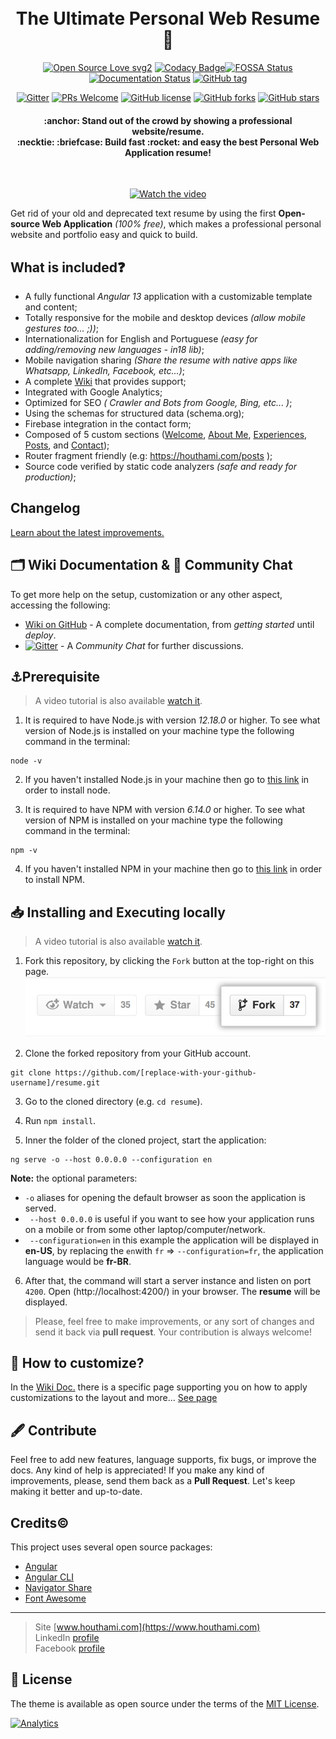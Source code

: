 <h1 align="center">
  <br>
  The Ultimate Personal Web Resume📃
  <br>
</h1>

<div align="center">
  
[![Open Source Love svg2](https://badges.frapsoft.com/os/v2/open-source.svg?v=103)](https://GitHub.com/houthami/resume/stargazers/) [![Codacy Badge](https://app.codacy.com/project/badge/Grade/6f04e1e3103a4af58e5398e23106bb93)](https://www.codacy.com/manual/houthami/resume?utm_source=github.com&amp;utm_medium=referral&amp;utm_content=houthami/resume&amp;utm_campaign=Badge_Grade)[![FOSSA Status](https://app.fossa.com/api/projects/git%2Bgithub.com%2Fhouthami%2Fresume.svg?type=shield)](https://app.fossa.com/projects/git%2Bgithub.com%2Fhouthami%2Fresume?ref=badge_shield) [![Documentation Status](https://readthedocs.org/projects/ansicolortags/badge/?version=latest)](https://github.com/houthami/resume/wiki) [![GitHub tag](https://img.shields.io/github/tag/houthami/resume.svg)](https://github.com/houthami/resume/tags/)

 [![Gitter](https://badges.gitter.im/resume/community.svg)](https://gitter.im/resume/community?utm_source=badge&utm_medium=badge&utm_campaign=pr-badge) [![PRs Welcome](https://img.shields.io/badge/PRs-welcome-brightgreen.svg?style=flat-square)](http://makeapullrequest.com) [![GitHub license](https://img.shields.io/github/license/Naereen/StrapDown.js.svg)](https://opensource.org/licenses/MIT) [![GitHub forks](https://img.shields.io/github/forks/houthami/resume.svg?style=social&label=Fork&maxAge=259100)](https://GitHub.com/houthami/resume/network/) [![GitHub stars](https://img.shields.io/github/stars/houthami/resume.svg?style=social&label=Star&maxAge=259100)](https://GitHub.com/houthami/resume/stargazers/)

</div>

<h4 align="center">
:anchor: Stand out of the crowd by showing a professional website/resume.
  <br>:necktie: :briefcase: Build fast :rocket: and easy the best Personal Web Application resume!
</h4>

<div align="center">
<br>

[![Watch the video](/markdown/LiveResumehouthami-v7.1.gif)](https://houthami.com/?source=github)

</div>

Get rid of your old and deprecated text resume by using the first **Open-source Web Application** _(100% free)_, which makes a professional personal website and portfolio easy and quick to build.

## What is included❓

* A fully functional _Angular 13_ application with a customizable template and content;
* Totally responsive for the mobile and desktop devices _(allow mobile gestures too... ;))_;
* Internationalization for English and Portuguese _(easy for adding/removing new languages - in18 lib)_;
* Mobile navigation sharing _(Share the resume with native apps like Whatsapp, LinkedIn, Facebook, etc...)_;
* A complete [Wiki](https://github.com/houthami/resume/wiki) that provides support;
* Integrated with Google Analytics;
* Optimized for SEO  _( Crawler and Bots from Google, Bing, etc... )_;
* Using the schemas for structured data (schema.org);
* Firebase integration in the contact form;
* Composed of 5 custom sections ([Welcome](https://houthami.com/), [About Me](https://houthami.com/about), [Experiences](https://houthami.com/experience), [Posts](https://houthami.com/posts), and [Contact](https://houthami.com/contact));
* Router fragment friendly (e.g: https://houthami.com/posts );
* Source code verified by static code analyzers _(safe and ready for production)_;

## Changelog
[Learn about the latest improvements.](https://github.com/houthami/resume/CHANGELOG.md)

## 🗂 Wiki Documentation & 💬 Community Chat

To get more help on the setup, customization or any other aspect, accessing the following:

* [Wiki on GitHub](https://github.com/houthami/resume/wiki) - A complete documentation, from _getting started_ until _deploy_.
* [![Gitter](https://badges.gitter.im/resume/community.svg)](https://gitter.im/resume/community?utm_source=badge&utm_medium=badge&utm_campaign=pr-badge) - A _Community Chat_ for further discussions.

## ⚓Prerequisite

> A video tutorial is also available [watch it](https://youtu.be/SmSCux_qx_Q).

1. It is required to have Node.js with version _12.18.0_ or higher. To see what version of Node.js is installed on your machine type the following command in the terminal:
```
node -v
```

2. If you haven't installed Node.js in your machine then go to [this link](https://nodejs.org/en/download/) in order to install node.

3. It is required to have NPM with version _6.14.0_ or higher. To see what version of NPM is installed on your machine type the following command in the terminal:
```
npm -v
```

4. If you haven't installed NPM in your machine then go to [this link](https://www.npmjs.com/get-npm) in order to install NPM.

## 📥 Installing and Executing locally

> A video tutorial is also available [watch it](https://youtu.be/SmSCux_qx_Q).

1. Fork this repository, by clicking the `Fork` button at the top-right on this page.
[![Learn how to fork GitHub projects](/markdown/fork.png?cache=off)](https://guides.github.com/activities/forking/)

2. Clone the forked repository from your GitHub account.
```
git clone https://github.com/[replace-with-your-github-username]/resume.git
```

3. Go to the cloned directory (e.g. `cd resume`).

4. Run `npm install`.

5. Inner the folder of the cloned project, start the application:
```
ng serve -o --host 0.0.0.0 --configuration en
```
**Note:** the optional parameters:
* `-o` aliases for opening the default browser as soon the application is served.
* ` --host 0.0.0.0` is useful if you want to see how your application runs on a mobile or from some other laptop/computer/network. 
* ` --configuration=en` in this example the application will be displayed in **en-US**, by replacing the `en`with `fr` => `--configuration=fr`, the application language would be **fr-BR**. 

6. After that, the command will start a server instance and listen on port `4200`. Open (http://localhost:4200/) in your browser. The **resume** will be displayed.

> Please, feel free to make improvements, or any sort of changes and send it back via **pull request**. Your contribution is always welcome!

## 🔨 How to customize?

In the [Wiki Doc.](https://github.com/houthami/resume/wiki/applying-customizations) there is a specific page supporting you on how to apply customizations to the layout and more... [See page](https://github.com/houthami/resume/wiki/applying-customizations)

## 🖋 Contribute

Feel free to add new features, language supports, fix bugs, or improve the docs. Any kind of help is appreciated! If you make any kind of improvements, please, send them back as a **Pull Request**. Let's keep making it better and up-to-date.

## Credits©️

This project uses several open source packages:

- [Angular](https://github.com/angular)
- [Angular CLI](https://cli.angular.io)
- [Navigator Share](https://www.npmjs.com/package/ng-navigator-share)
- [Font Awesome](https://fontawesome.com)

---

> Site [www.houthami.com](https://www.houthami.com)<br>
> LinkedIn [profile](https://www.linkedin.com/in/houthami)<br>
> Facebook [profile](https://www.facebook.com/hassan.outhami)

## 📝 License

The theme is available as open source under the terms of the [MIT License](https://opensource.org/licenses/MIT).

[![Analytics](https://ga-beacon.appspot.com/UA-168686195-1/resume/home-page?pixel)](https://github.com/igrigorik/ga-beacon)
